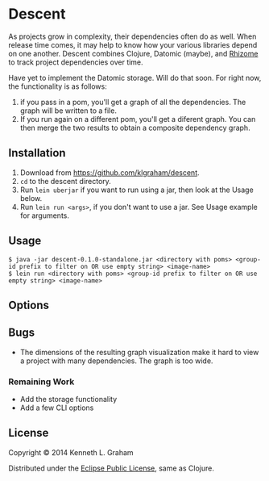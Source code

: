 # Descent

As projects grow in complexity, their dependencies often do as well. When release time comes, it may help to know how your various libraries depend on one another. Descent combines Clojure, Datomic (maybe), and [Rhizome](https://github.com/ztellman/rhizome) to track project dependencies over time.

Have yet to implement the Datomic storage. Will do that soon. For right now, the functionality is as follows:

  1. if you pass in a pom, you'll get a graph of all the dependencies. The graph will be written to a file.
  2. If you run again on a different pom, you'll get a diferent graph. You can then merge the two results to obtain a composite dependency graph.

## Installation

  1. Download from https://github.com/klgraham/descent.
  2. `cd` to the descent directory.
  3. Run `lein uberjar` if you want to run using a jar, then look at the Usage below.
  4. Run `lein run <args>`, if you don't want to use a jar. See Usage example for arguments.

## Usage

    $ java -jar descent-0.1.0-standalone.jar <directory with poms> <group-id prefix to filter on OR use empty string> <image-name>
    $ lein run <directory with poms> <group-id prefix to filter on OR use empty string> <image-name>

## Options


## Bugs

  * The dimensions of the resulting graph visualization make it hard to view a project with many dependencies. The graph is too wide.

### Remaining Work

* Add the storage functionality
* Add a few CLI options

## License

Copyright © 2014 Kenneth L. Graham

Distributed under the [Eclipse Public License](http://www.eclipse.org/legal/epl-v10.html), same as Clojure.

